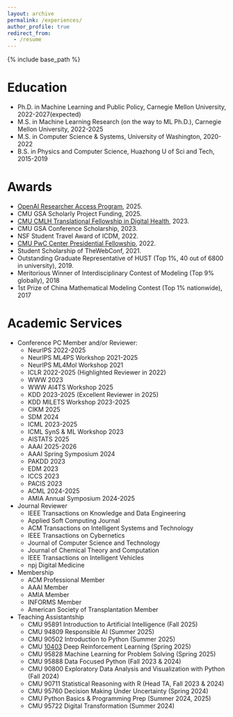 ```yaml
---
layout: archive
permalink: /experiences/
author_profile: true
redirect_from:
  - /resume
---
```


{% include base_path %}

Education
======
* Ph.D. in Machine Learning and Public Policy, Carnegie Mellon University, 2022-2027(expected)
* M.S. in Machine Learning Research (on the way to ML Ph.D.), Carnegie Mellon University, 2022-2025
* M.S. in Computer Science & Systems, University of Washington, 2020-2022
* B.S. in Physics and Computer Science, Huazhong U of Sci and Tech, 2015-2019

Awards
======
* [OpenAI Researcher Access Program](https://openai.com/form/researcher-access-program/), 2025.  
* CMU GSA Scholarly Project Funding, 2025.
* [CMU CMLH Translational Fellowship in Digital Health](https://www.cs.cmu.edu/cmlh/translational-fellows), 2023.
* CMU GSA Conference Scholarship, 2023.
* NSF Student Travel Award of ICDM, 2022.
* [CMU PwC Center Presidential Fellowship](https://www.cmu.edu/risk-reg-center/index.html), 2022.
* Student Scholarship of TheWebConf, 2021.
* Outstanding Graduate Representative of HUST (Top 1%, 40 out of 6800 in university), 2019.
* Meritorious Winner of Interdisciplinary Contest of Modeling (Top 9% globally), 2018
* 1st Prize of China Mathematical Modeling Contest (Top 1% nationwide), 2017

Academic Services
======
* Conference PC Member and/or Reviewer:
  * NeurIPS 2022-2025
  * NeurIPS ML4PS Workshop 2021-2025
  * NeurIPS ML4Mol Workshop 2021
  * ICLR 2022-2025 (Highlighted Reviewer in 2022)
  * WWW 2023
  * WWW AI4TS Workshop 2025
  * KDD 2023-2025 (Excellent Reviewer in 2025)
  * KDD MILETS Workshop 2023-2025
  * CIKM 2025
  * SDM 2024
  * ICML 2023-2025
  * ICML SynS & ML Workshop 2023
  * AISTATS 2025
  * AAAI 2025-2026
  * AAAI Spring Symposium 2024
  * PAKDD 2023
  * EDM 2023
  * ICCS 2023
  * PACIS 2023
  * ACML 2024-2025
  * AMIA Annual Symposium 2024-2025
* Journal Reviewer
  * IEEE Transactions on Knowledge and Data Engineering
  * Applied Soft Computing Journal
  * ACM Transactions on Intelligent Systems and Technology
  * IEEE Transactions on Cybernetics
  * Journal of Computer Science and Technology
  * Journal of Chemical Theory and Computation
  * IEEE Transactions on Intelligent Vehicles
  * npj Digital Medicine
* Membership
  * ACM Professional Member
  * AAAI Member
  * AMIA Member
  * INFORMS Member
  * American Society of Transplantation Member
* Teaching Assistantship
  * CMU 95891 Introduction to Artificial Intelligence (Fall 2025)
  * CMU 94809 Responsible AI (Summer 2025)
  * CMU 90502 Introduction to Python (Summer 2025)
  * CMU [10403](https://cmudeeprl.github.io/403website_s25/) Deep Reinforcement Learning (Spring 2025)
  * CMU 95828 Machine Learning for Problem Solving (Spring 2025)
  * CMU 95888 Data Focused Python (Fall 2023 & 2024)
  * CMU 90800 Exploratory Data Analysis and Visualization with Python (Fall 2024)
  * CMU 90711 Statistical Reasoning with R (Head TA, Fall 2023 & 2024)
  * CMU 95760 Decision Making Under Uncertainty (Spring 2024)
  * CMU Python Basics & Programming Prep (Summer 2024, 2025)
  * CMU 95722 Digital Transformation (Summer 2024)


  
